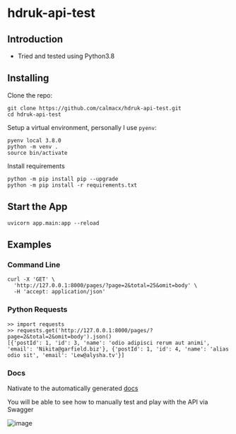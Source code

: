 # hdruk-api-test

## Introduction

* Tried and tested using Python3.8

## Installing 

Clone the repo:
```
git clone https://github.com/calmacx/hdruk-api-test.git
cd hdruk-api-test
```

Setup a virtual environment, personally I use `pyenv`:
```
pyenv local 3.8.0
python -m venv .
source bin/activate
```

Install requirements
```
python -m pip install pip --upgrade
python -m pip install -r requirements.txt
```

## Start the App 

```
uvicorn app.main:app --reload
```

## Examples

### Command Line 

```
curl -X 'GET' \
  'http://127.0.0.1:8000/pages/?page=2&total=25&omit=body' \
  -H 'accept: application/json'
```

### Python Requests
```
>> import requests
>> requests.get('http://127.0.0.1:8000/pages/?page=2&total=2&omit=body').json()
[{'postId': 1, 'id': 3, 'name': 'odio adipisci rerum aut animi', 'email': 'Nikita@garfield.biz'}, {'postId': 1, 'id': 4, 'name': 'alias odio sit', 'email': 'Lew@alysha.tv'}]
```

### Docs

Nativate to the automatically generated [docs](http://127.0.0.1:8000/docs)

You will be able to see how to manually test and play with the API via Swagger

![image](https://user-images.githubusercontent.com/69473770/226174312-29f62971-87df-4ae5-91ee-12d0daebaedf.png)


